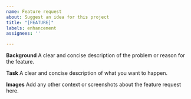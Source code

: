 ```yaml
---
name: Feature request
about: Suggest an idea for this project
title: "[FEATURE]"
labels: enhancement
assignees: ''

---
```


**Background**
A clear and concise description of the problem or reason for the feature.

**Task**
A clear and concise description of what you want to happen.

**Images**
Add any other context or screenshots about the feature request here.
